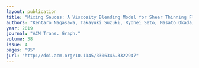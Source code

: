 ```yaml
---
layout: publication
title: "Mixing Sauces: A Viscosity Blending Model for Shear Thinning Fluids"
authors: "Kentaro Nagasawa, Takayuki Suzuki, Ryohei Seto, Masato Okada, Yonghao Yue"
year: 2019
journal: "ACM Trans. Graph."
volume: 38
issue: 4
pages: "95"
jurl: "http://doi.acm.org/10.1145/3306346.3322947"
---
```

